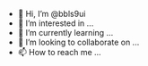 - 👋 Hi, I’m @bbls9ui
- 👀 I’m interested in ...
- 🌱 I’m currently learning ...
- 💞️ I’m looking to collaborate on ...
- 📫 How to reach me ...

<!---
bbls9ui/bbls9ui is a ✨ special ✨ repository because its `README.md` (this file) appears on your GitHub profile.
You can click the Preview link to take a look at your changes.
--->
